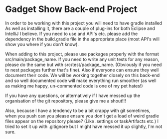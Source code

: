Gadget Show Back-end Project
===========================

In order to be working with this project you will need to have gradle installed
As well as installing it, there are a couple of plug-ins for both Eclipse and IntelliJ I believe.
If you need to use and API's etc. please add the dependency in the build.gradle file in the appropriate place
(most API's will show you where if you don't know).

When adding to this project, please use packages properly with the format src/main/package_name. If you need to write any unit tests for any reason, please do the same but with src/test/package_name. (Obviously if you need to nest packages further that's fine). Also if everyone can ensure they well document their code. We will be working together closely on this back-end and so well documented code will make everything run smoother (as well as making me happy, un-commented code is one of my pet hates!)

If you have any questions, or alternatively if I have messed up the organisation of the git repository, please give me a shout!!! 


Also, because I have a tendency to be a bit crappy with git sometimes, when you push can you please ensure you don't get a load of weird gradle files appear on the repository please? (Like .settings or taskArtifacts etc.) I tried to set it up with .gitignore but I might have messed it up slightly, I'm not sure. 